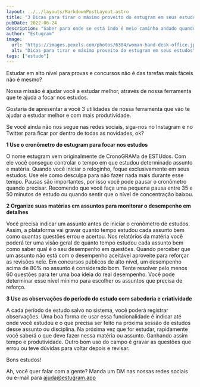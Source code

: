 ```yaml
---
layout: ../../layouts/MarkdownPostLayout.astro
title: "3 Dicas para tirar o máximo proveito do estugram em seus estudos"
pubDate: 2022-06-24
description: "Saber para onde se está indo é meio caminho andado quando se trata de estudar em alto nível. Seja para uma prova na faculdade, de concurso, OAB, certificação, etc. Como saber se estou no caminho certo? Como saber se estou estudando o suficiente? Bem, alguns indicadores nos ajudam a acompanhar nosso desempenho nos estudos e, se necessário, a corrigir as rotas."
author: "Estugram"
image:
  url: "https://images.pexels.com/photos/6384/woman-hand-desk-office.jpg?auto=compress&cs=tinysrgb&w=1260&h=750&dpr=1"
  alt: "Dicas para tirar o máximo proveito do estugram em seus estudos"
tags: ["estudo"]
---
```


Estudar em alto nível para provas e concursos não é das tarefas mais fáceis não é mesmo?

Nossa missão é ajudar você a estudar melhor, através de nossa ferramenta que te ajuda a focar nos estudos.

Gostaria de apresentar a você 3 utilidades de nossa ferramenta que vão te ajudar a estudar melhor e com mais produtividade.

Se você ainda não nos segue nas redes sociais, siga-nos no Instagram e no Twitter para ficar por dentro de todas as novidades, ok?

**1 Use o cronômetro do estugram para focar nos estudos**

O nome estugram vem originalmente de CronoGRAMa de ESTUdos. Com ele você consegue controlar o tempo em que estudou determinado assunto e matéria. Quando você iniciar o reloginho, foque exclusivamente em seus estudos. Use ele como desculpa para não fazer nada mais durante esse tempo. Pausas são importantes, por isso você pode pausar o cronômetro quando precisar. Recomendo que você faça uma pequena pausa entre 35 e 50 minutos de estudo ou quando sentir que o nível de concentração baixou.

**2 Organize suas matérias em assuntos para monitorar o desempenho em detalhes**

Você precisa indicar um assunto antes de iniciar o cronômetro de estudos. Assim, a plataforma vai gravar quanto tempo estudou cada assunto bem como quantas questões errou e acertou. Nos relatórios da matéria você poderá ter uma visão geral de quanto tempo estudou cada assunto bem como saber qual é o seu desempenho em questões. Quando perceber que um assunto não está com o desempenho aceitável aproveite para reforçar as revisões nele. Em concursos públicos de alto nível, um desempenho acima de 80% no assunto é considerado bom. Tente resolver pelo menos 60 questões para ter uma boa ideia do real desempenho. Você pode determinar esse nível mínimo para escolher os assuntos que precisa de reforço.

**3 Use as observações do período do estudo com sabedoria e criatividade**

A cada período de estudo salvo no sistema, você poderá registrar observações. Uma boa forma de usar essa funcionalidade é indicar até onde você estudou e o que precisa ser feito na próxima sessão de estudos desse assunto ou disciplina. Na próxima vez que for estudar, rapidamente você saberá o que deve fazer nessa matéria ou assunto. Ganhando assim tempo e produtividade. Outro bom uso do campo é gravar as questões que errou ou teve dúvidas para voltar depois e revisar.

Bons estudos!

Ah, você quer falar com a gente? Manda um DM nas nossas redes sociais ou e-mail para ajuda@estugram.app
